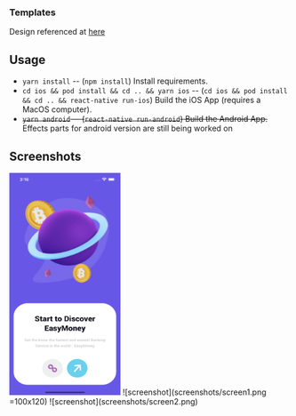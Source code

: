 ### Templates

Design referenced at [here](https://dribbble.com/shots/16138857-Banking-App-Mobile-Design)

## Usage

- `yarn install` -- (`npm install`) Install requirements.
- `cd ios && pod install && cd .. && yarn ios` -- (`cd ios && pod install && cd .. && react-native run-ios`) Build the iOS App (requires a MacOS computer).
- ~~`yarn android` -- (`react-native run-android`) Build the Android App.~~ Effects parts for android version are still being worked on

## Screenshots

<img src="https://github.com/hungnt612/BankingApp/blob/master/screenshots/screen1.png" width="200" height="400" />
![screenshot](screenshots/screen1.png =100x120)
![screenshot](screenshots/screen2.png)
